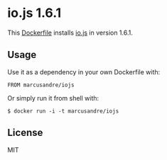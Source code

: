 
# io.js 1.6.1

  This [Dockerfile](http://docker.io/) installs [io.js](http://iojs.org/) in version 1.6.1.

## Usage

  Use it as a dependency in your own Dockerfile with:

    FROM marcusandre/iojs

  Or simply run it from shell with:

    $ docker run -i -t marcusandre/iojs

## License

  MIT
